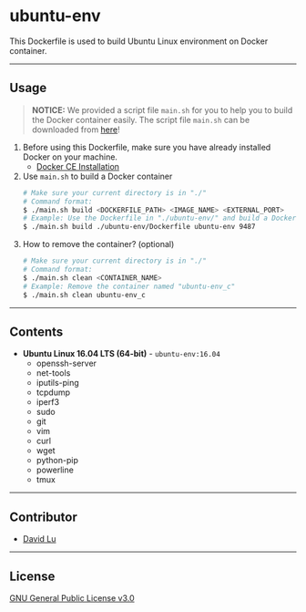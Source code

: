 # ubuntu-env

This Dockerfile is used to build Ubuntu Linux environment on Docker container.

---
## Usage

> **NOTICE:** We provided a script file `main.sh` for you to help you to build the Docker container easily. The script file `main.sh` can be downloaded from [here](https://github.com/yungshenglu/Dockerfiles)!

1. Before using this Dockerfile, make sure you have already installed Docker on your machine.
    * [Docker CE Installation](https://docs.docker.com/install)
2. Use `main.sh` to build a Docker container
    ```bash
    # Make sure your current directory is in "./"
    # Command format:
    $ ./main.sh build <DOCKERFILE_PATH> <IMAGE_NAME> <EXTERNAL_PORT>
    # Example: Use the Dockerfile in "./ubuntu-env/" and build a Docker image named "ubuntu-env" which externel port is 9487
    $ ./main.sh build ./ubuntu-env/Dockerfile ubuntu-env 9487
    ```
3. How to remove the container? (optional)
    ```bash
    # Make sure your current directory is in "./"
    # Command format:
    $ ./main.sh clean <CONTAINER_NAME>
    # Example: Remove the container named "ubuntu-env_c"
    $ ./main.sh clean ubuntu-env_c
    ```

---
## Contents

* **Ubuntu Linux 16.04 LTS (64-bit)** - `ubuntu-env:16.04`
    * openssh-server
    * net-tools
    * iputils-ping
    * tcpdump
    * iperf3
    * sudo
    * git
    * vim
    * curl
    * wget
    * python-pip
    * powerline
    * tmux

---
## Contributor

* [David Lu](https://github.com/yungshenglu)

---
## License

[GNU General Public License v3.0](../LICENSE)
